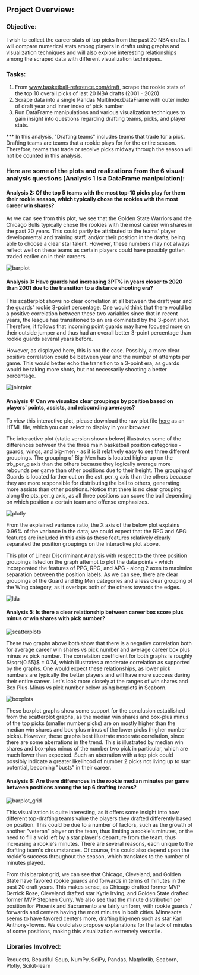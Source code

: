 ## Project Overview:

### Objective:

I wish to collect the career stats of top picks from the past 20 NBA drafts. I will compare numerical stats among players in drafts using graphs and visualization techniques and will also explore interesting relationships among the scraped data with different visualization techniques.

### Tasks:

1. From www.basketball-reference.com/draft, scrape the rookie stats of the top 10 overall picks of last 20 NBA drafts (2001 - 2020)
2. Scrape data into a single Pandas MultiIndexDataFrame with outer index of draft year and inner index of pick number
3. Run DataFrame manipulations and various visualization techniques to gain insight into questions regarding drafting teams, picks, and player stats.

*** In this analysis, "Drafting teams" includes teams that trade for a pick. Drafting teams are teams that a rookie plays for for the entire season. Therefore, teams that trade or receive picks midway through the season will not be counted in this analysis.

### Here are some of the plots and realizations from the 6 visual analysis questions (Analysis 1 is a DataFrame manipulation):

#### Analysis 2: Of the top 5 teams with the most top-10 picks play for them their rookie season, which typically chose the rookies with the most career win shares?

As we can see from this plot, we see that the Golden State Warriors and the Chicago Bulls typically chose the rookies with the most career win shares in the past 20 years. This could partly be attributed to the teams' player developmental and training staff, and/or their position in the drafts, being able to choose a clear star talent. However, these numbers may not always reflect well on these teams as certain players could have possibly gotten traded earlier on in their careers.
      
![barplot](https://github.com/asattiraju13/NBA-Draft-Scraper-Visualization/blob/main/plots/barplot.png)
#### Analysis 3: Have guards had increasing 3PT% in years closer to 2020 than 2001 due to the transition to a distance shooting era?

This scatterplot shows no clear correlation at all between the draft year and the guards' rookie 3-point percentage. One would think that there would be a positive correlation between these two variables since that in recent years, the league has transitioned to an era dominated by the 3-point shot. Therefore, it follows that incoming point guards may have focused more on their outside jumper and thus had an overall better 3-point percentage than rookie guards several years before. 

However, as displayed here, this is not the case. Possibly, a more clear positive correlation could be between year and the number of attempts per game. This would better echo the transition to a 3-point era, as guards would be taking more shots, but not necessarily shooting a better percentage.
        
![jointplot](https://github.com/asattiraju13/NBA-Draft-Scraper-Visualization/blob/main/plots/jointplot.png)
#### Analysis 4: Can we visualize clear groupings by position based on players' points, assists, and rebounding averages?

To view this interactive plot, please download the raw plot file [here](https://github.com/asattiraju13/NBA-Draft-Scraper-Visualization/blob/main/plots/3dscatter.html) as an HTML file, which you can select to display in your browser.

The interactive plot (static version shown below) illustrates some of the differences between the the three main basketball position categories - guards, wings, and big-men - as it is it relatively easy to see three different groupings. The grouping of Big-Men has is located higher up on the trb_per_g axis than the others because they logically average more rebounds per game than other positions due to their height. The grouping of Guards is located farther out on the ast_per_g axis than the others because they are more responsible for distributing the ball to others, generating more assists than other positions. Notice that there is no clear grouping along the pts_per_g axis, as all three positions can score the ball depending on which position a certain team and offense emphasizes.
      
![plotly](https://github.com/asattiraju13/NBA-Draft-Scraper-Visualization/blob/main/plots/3dscatterplot.png)
   
From the explained variance ratio, the X axis of the below plot explains 0.96% of the variance in the data; we could expect that the RPG and APG features are included in this axis as these features relatively clearly separated the position groupings on the interactive plot above.

This plot of Linear Discriminant Analysis with respect to the three position groupings listed on the graph attempt to plot the data points - which incorporated the features of PPG, RPG, and APG - along 2 axes to maximize separation between the position labels. As we can see, there are clear groupings of the Guard and Big Men categories and a less clear grouping of the Wing category, as it overlaps both of the others towards the edges.
    
![lda](https://github.com/asattiraju13/NBA-Draft-Scraper-Visualization/blob/main/plots/ldascatter.png)
#### Analysis 5: Is there a clear relationship between career box score plus minus or win shares with pick number?
   
![scatterplots](https://github.com/asattiraju13/NBA-Draft-Scraper-Visualization/blob/main/plots/scatterplots.png)

   
These two graphs above both show that there is a negative correlation both for average career win shares vs pick number and average career box plus minus vs pick number. The correlation coefficient for both graphs is roughly $\sqrt{0.55}$ = 0.74, which illustrates a moderate correlation as supported by the graphs. One would expect these relationships, as lower pick numbers are typically the better players and will have more success during their entire career. Let's look more closely at the ranges of win shares and Box Plus-Minus vs pick number below using boxplots in Seaborn.
   
![boxplots](https://github.com/asattiraju13/NBA-Draft-Scraper-Visualization/blob/main/plots/boxplots.png)
    
These boxplot graphs show some support for the conclusion established from the scatterplot graphs, as the median win shares and box-plus minus of the top picks (smaller number picks) are on mostly higher than the median win shares and box-plus minus of the lower picks (higher number picks). However, these graphs best illustrate moderate correlation, since there are some aberrations in the trend. This is illustrated by median win shares and box-plus minus of the number two pick in particular, which are much lower than expected. Such an aberration with a top pick could possibly indicate a greater likelihood of number 2 picks not living up to star potential, becoming "busts" in their career.
    
#### Analysis 6: Are there differences in the rookie median minutes per game between positions among the top 6 drafting teams?

![barplot_grid](https://github.com/asattiraju13/NBA-Draft-Scraper-Visualization/blob/main/plots/barplot_grid.png)
  
This visualization is quite interesting, as it offers some insight into how different top-drafting teams value the players they drafted differently based on position. This could be due to a number of factors, such as the growth of another "veteran" player on the team, thus limiting a rookie's minutes, or the need to fill a void left by a star player's departure from the team, thus increasing a rookie's minutes. There are several reasons, each unique to the drafting team's circumstances. Of course, this could also depend upon the rookie's success throughout the season, which translates to the number of minutes played. 

From this barplot grid, we can see that Chicago, Cleveland, and Golden State have favored rookie guards and forwards in terms of minutes in the past 20 draft years. This makes sense, as Chicago drafted former MVP Derrick Rose, Cleveland drafted star Kyrie Irving, and Golden State drafted former MVP Stephen Curry. We also see that the minute distribution per position for Phoenix and Sacramento are fairly uniform, with rookie guards / forwards and centers having the most minutes in both cities. Minnesota seems to have favored centers more, drafting big-men such as star Karl Anthony-Towns. We could also propose explanations for the lack of minutes of some positions, making this visualization extremely versatile.


### Libraries Involved:
Requests, Beautiful Soup, NumPy, SciPy, Pandas, Matplotlib, Seaborn, Plotly, Scikit-learn

